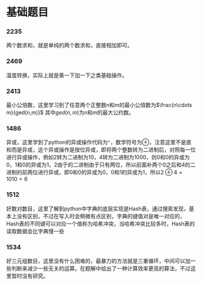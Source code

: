 # 基础题目
### 2235
两个数求和，就是单纯的两个数求和，直接相加即可。

### 2469
温度转换，实际上就是乘一下加一下之类基础操作。

### 2413
最小公倍数，这里学习到了任意两个正整数$n$和$m$的最小公倍数为$\frac{n\cdots m}{ged(n,m)}$
其中$ged(n,m)$为$n$和$m$的最大公约数。

### 1486
异或，这里学到了python的异或操作代码为`^`，数学符号为$\oplus$，注意这里不是直和而是异或，这个异或操作是按位异或，即将两个整数转为二进制后，对照每一位进行异或操作，例如$2$转为二进制为$10$，$4$转为二进制为$1000$，则$0$和$0$的异或为$0$，$1$和$0$的异或为$1$，$2$由于的二进制由于只有两位，所以前面补两个$0$之后和$4$的二进制的前两位进行异或，即$0$和$0$的异或为$0$，$0$和$1$的异或为$1$，所以$2\oplus 4=1010=6$

### 1512
好数对数目，这里了解到python中字典的底层实现是Hash表，通过搜索发现，基本上没有区别，不过在写入时会稍微有点区别，字典的键值对是唯一对应的，Hash表的不同键可以对应一个值称为哈希冲突，当哈希冲突比较多时，Hash表的读取数据会比字典慢一些

### 1534
好三元组数目，这里没有什么困难的，最暴力的方法就是三重循环，中间可以加一些判断来减少一些无关的运算。在题解中给出了一种计算效率更高的算法，不过这里暂时没有研究。